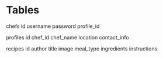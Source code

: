 # Tables

chefs
id
username
password
profile_id

profiles
id
chef_id
chef_name
location
contact_info

recipes
id
author
title
image
meal_type
ingredients
instructions

